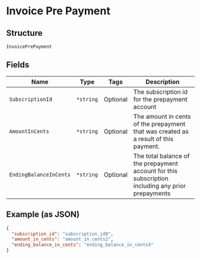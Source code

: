 
# Invoice Pre Payment

## Structure

`InvoicePrePayment`

## Fields

| Name | Type | Tags | Description |
|  --- | --- | --- | --- |
| `SubscriptionId` | `*string` | Optional | The subscription id for the prepayment account |
| `AmountInCents` | `*string` | Optional | The amount in cents of the prepayment that was created as a result of this payment. |
| `EndingBalanceInCents` | `*string` | Optional | The total balance of the prepayment account for this subscription including any prior prepayments |

## Example (as JSON)

```json
{
  "subscription_id": "subscription_id0",
  "amount_in_cents": "amount_in_cents2",
  "ending_balance_in_cents": "ending_balance_in_cents4"
}
```

